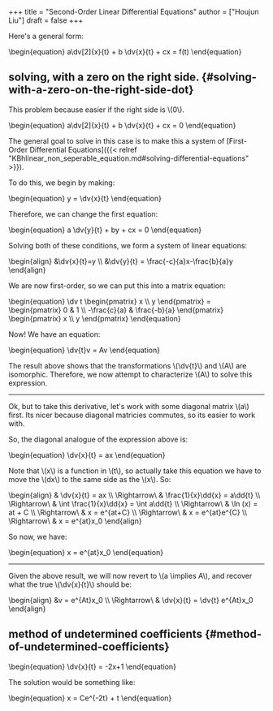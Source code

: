 +++
title = "Second-Order Linear Differential Equations"
author = ["Houjun Liu"]
draft = false
+++

Here's a general form:

\begin{equation}
a\dv[2]{x}{t} + b \dv{x}{t} + cx = f(t)
\end{equation}


## solving, with a zero on the right side. {#solving-with-a-zero-on-the-right-side-dot}

This problem because easier if the right side is \\(0\\).

\begin{equation}
a\dv[2]{x}{t} + b \dv{x}{t} + cx = 0
\end{equation}

The general goal to solve in this case is to make this a system of [First-Order Differential Equations]({{< relref "KBhlinear_non_seperable_equation.md#solving-differential-equations" >}}).

To do this, we begin by making:

\begin{equation}
y = \dv{x}{t}
\end{equation}

Therefore, we can change the first equation:

\begin{equation}
a \dv{y}{t} + by + cx = 0
\end{equation}

Solving both of these conditions, we form a system of linear equations:

\begin{align}
&\dv{x}{t}=y \\\\
&\dv{y}{t} = \frac{-c}{a}x-\frac{b}{a}y
\end{align}

We are now first-order, so we can put this into a matrix equation:

\begin{equation}
\dv t \begin{pmatrix}
x \\\ y
\end{pmatrix}  = \begin{pmatrix}
0 & 1 \\\ -\frac{c}{a} & \frac{-b}{a}
\end{pmatrix}  \begin{pmatrix}
x \\\ y
\end{pmatrix}
\end{equation}

Now! We have an equation:

\begin{equation}
\dv{t}v = Av
\end{equation}

The result above shows that the transformations \\(\dv{t}\\) and \\(A\\) are isomorphic. Therefore, we now attempt to characterize \\(A\\) to solve this expression.

---

Ok, but to take this derivative, let's work with some diagonal matrix \\(a\\) first. Its nicer because diagonal matricies commutes, so its easier to work with.

So, the diagonal analogue of the expression above is:

\begin{equation}
\dv{x}{t} = ax
\end{equation}

Note that \\(x\\) is a function in \\(t\\), so actually take this equation we have to move the \\(dx\\) to the same side as the \\(x\\). So:

\begin{align}
& \dv{x}{t} = ax  \\\\
\Rightarrow\ & \frac{1}{x}\dd{x} = a\dd{t} \\\\
\Rightarrow\ & \int \frac{1}{x}\dd{x} = \int a\dd{t}  \\\\
\Rightarrow\ & \ln (x) = at + C \\\\
\Rightarrow\ & x = e^{at+C}  \\\\
\Rightarrow\ & x = e^{at}e^{C} \\\\
\Rightarrow\ & x = e^{at}x\_0
\end{align}

So now, we have:

\begin{equation}
x = e^{at}x\_0
\end{equation}

---

Given the above result, we will now revert to \\(a \implies A\\), and recover what the true \\(\dv{x}{t}\\) should be:

\begin{align}
&v = e^{At}x\_0 \\\\
\Rightarrow\ & \dv{x}{t} = \dv{t} e^{At}x\_0
\end{align}


## method of undetermined coefficients {#method-of-undetermined-coefficients}

\begin{equation}
\dv{x}{t} = -2x+1
\end{equation}

The solution would be something like:

\begin{equation}
x = Ce^{-2t} + t
\end{equation}